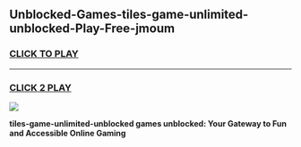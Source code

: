 
## Unblocked-Games-tiles-game-unlimited-unblocked-Play-Free-jmoum
<h3>
<a href="https://premium76.site?title=tiles-game-unlimited-unblocked&ref=18A">CLICK TO PLAY</a></h3>
<hr>

<h3>
<a href="https://premium76.site?title=tiles-game-unlimited-unblocked&ref=18A">CLICK 2 PLAY</a>
  
</h3>

<a href="https://premium76.site?title=tiles-game-unlimited-unblocked&ref=18A"><img src="https://clearcache.store/games.png"></a>


**tiles-game-unlimited-unblocked games unblocked: Your Gateway to Fun and Accessible Online Gaming**
